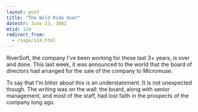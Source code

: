 ```yaml
---
layout: post
title: "The Wild Ride Over"
datestr: June 23, 2002
mtid: 124
redirect_from:
  - /saga/124.html
---
```


RiverSoft, the company I've been working
for these last 3+ years, is over and done. This last week, it was announced
to the world that the board of directors had arranged for the sale of the company
to Micromuse.

To say that I'm bitter about this is an understatement. It is not unexpected
though. The writing was on the wall: the board, along with senior management,
and most of the staff, had lost faith in the prospects of the company long ago.
